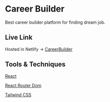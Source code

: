 # Career Builder

Best career builder platform for finding dream job.

## Live Link

Hosted in Netlify -> [CareerBuilder](https://my-website-link.netlify.app/)

## Tools & Techniques

[React](https://react.dev/)

[React Router Dom](https://reactrouter.com/en/main)

[Tailwind CSS](https://tailwindcss.com/)
